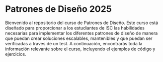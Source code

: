 # Patrones de Diseño 2025
Bienvenido al repositorio del curso de Patrones de Diseño. Este curso está diseñado para proporcionar a los estudiantes de ISC las habilidades necesarias para implementar los diferentes patrones de diseño de manera que puedan crear soluciones escalables, mantenibles y que puedan ser verificadas a traves de un test. A continuación, encontrarás toda la información relevante sobre el curso, incluyendo el ejemplos de código y ejercicios.

